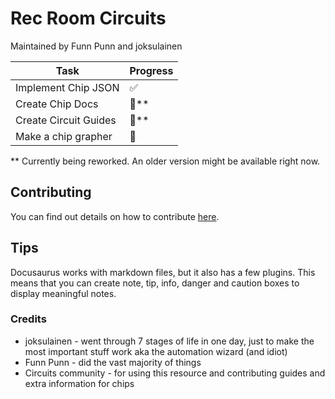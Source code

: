 # Rec Room Circuits
Maintained by Funn Punn and joksulainen

| Task                  | Progress |
|-----------------------|----------|
| Implement Chip JSON   | ✅       |
| Create Chip Docs      | 🚧\*\*     |
| Create Circuit Guides | 🚧\*\*     |
| Make a chip grapher   | 🚧       |


\*\* Currently being reworked. An older version might be available right now.
## Contributing

You can find out details on how to contribute [here](https://github.com/RR-Circuits/RecRoom-Circuits/blob/main/CONTRIBUTING.md).

## Tips

Docusaurus works with markdown files, but it also has a few plugins.
This means that you can create note, tip, info, danger and caution boxes to display meaningful notes.

### Credits

- joksulainen - went through 7 stages of life in one day, just to make the most important stuff work aka the automation wizard (and idiot)
- Funn Punn - did the vast majority of things
- Circuits community - for using this resource and contributing guides and extra information for chips
